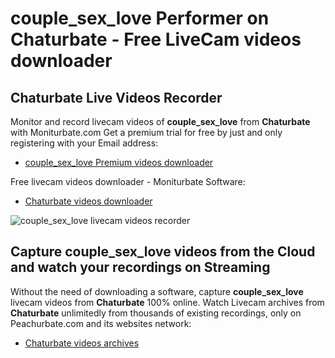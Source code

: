 # couple_sex_love Performer on Chaturbate - Free LiveCam videos downloader

## Chaturbate Live Videos Recorder

Monitor and record livecam videos of **couple_sex_love** from **Chaturbate** with Moniturbate.com
Get a premium trial for free by just and only registering with your Email address:
* [couple_sex_love Premium videos downloader](https://moniturbate.com/request-demo-licence-key.html)

Free livecam videos downloader - Moniturbate Software:
* [Chaturbate videos downloader](https://moniturbate.com/moniturbate-download-software.html)

![couple_sex_love livecam videos recorder](https://peachurnet.com/templates/moniturbate-software.png)


## Capture couple_sex_love videos from the Cloud and watch your recordings on Streaming

Without the need of downloading a software, capture **couple_sex_love** livecam videos from **Chaturbate** 100% online.
Watch Livecam archives from **Chaturbate** unlimitedly from thousands of existing recordings, only on Peachurbate.com and its websites network:
* [Chaturbate videos archives](https://peachurnet.com/)